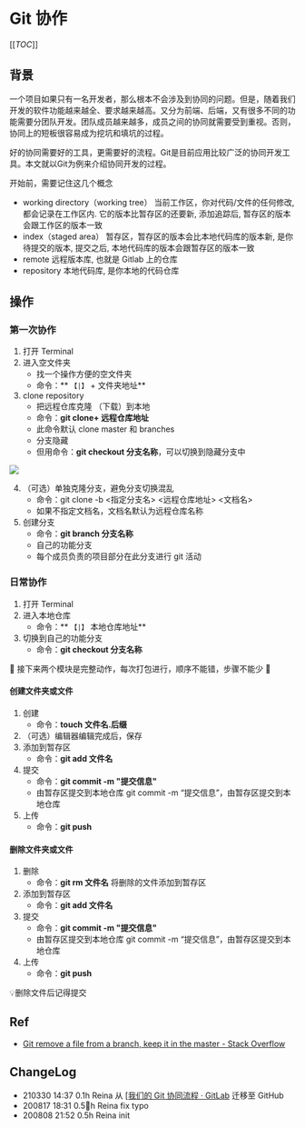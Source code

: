 # Git 协作
[[_TOC_]]

##  背景  

一个项目如果只有一名开发者，那么根本不会涉及到协同的问题。但是，随着我们开发的软件功能越来越全、要求越来越高。又分为前端、后端，又有很多不同的功能需要分团队开发。团队成员越来越多，成员之间的协同就需要受到重视。否则，协同上的短板很容易成为挖坑和填坑的过程。  

好的协同需要好的工具，更需要好的流程。Git是目前应用比较广泛的协同开发工具。本文就以Git为例来介绍协同开发的过程。

开始前，需要记住这几个概念
- working directory（working tree） 当前工作区，你对代码/文件的任何修改, 都会记录在工作区内. 它的版本比暂存区的还要新, 添加追踪后, 暂存区的版本会跟工作区的版本一致
- index（staged area） 暂存区，暂存区的版本会比本地代码库的版本新, 是你待提交的版本, 提交之后, 本地代码库的版本会跟暂存区的版本一致
- remote  远程版本库, 也就是 Gitlab 上的仓库
- repository  本地代码库, 是你本地的代码仓库


##  操作
### 第一次协作
1. 打开 Terminal
2. 进入空文件夹
	- 找一个操作方便的空文件夹
	- 命令：** `【|】`   + 文件夹地址**
3. clone repository
	- 把远程仓库克隆 （下载）到本地
	- 命令：**git clone+ 远程仓库地址**
	- 此命令默认 clone master 和 branches
	- 分支隐藏
	- 但用命令：**git checkout 分支名称**，可以切换到隐藏分支中

![](https://tva1.sinaimg.cn/large/007S8ZIlly1ghjr0caj91j31iu0nyaei.jpg)

4. （可选）单独克隆分支，避免分支切换混乱
	- 命令：git clone -b <指定分支名> <远程仓库地址> <文档名>
	- 如果不指定文档名，文档名默认为远程仓库名称
5. 创建分支
	- 命令：**git branch 分支名称**
	- 自己的功能分支
	- 每个成员负责的项目部分在此分支进行 git 活动

### 日常协作
1. 打开 Terminal
2. 进入本地仓库
	- 命令：** `【|】`   本地仓库地址**
3. 切换到自己的功能分支
	- 命令：**git checkout 分支名称**

👀 接下来两个模块是完整动作，每次打包进行，顺序不能错，步骤不能少 👀

#### 创建文件夹或文件
1. 创建
	- 命令：**touch 文件名.后缀**
2. （可选）编辑器编辑完成后，保存
3. 添加到暂存区
	- 命令：**git add 文件名**
4. 提交
	- 命令：**git commit -m "提交信息"**
	- 由暂存区提交到本地仓库 git commit -m “提交信息”，由暂存区提交到本地仓库
5. 上传
	- 命令：**git push**

#### 删除文件夹或文件
1. 删除
	- 命令：**git rm 文件名**  将删除的文件添加到暂存区
2. 添加到暂存区
	- 命令：**git add 文件名**
3. 提交
	- 命令：**git commit -m "提交信息"**
	- 由暂存区提交到本地仓库 git commit -m “提交信息”，由暂存区提交到本地仓库
4. 上传
	- 命令：**git push**

💡删除文件后记得提交

## Ref
- [Git remove a file from a branch, keep it in the master - Stack Overflow](https://stackoverflow.com/questions/37422221/git-remove-a-file-from-a-branch-keep-it-in-the-master)

## ChangeLog
- 210330 14:37 0.1h Reina 从 [[我们的 Git 协同流程 · GitLab](https://gitlab.com/101camp/10py/tasks/-/issues/39) 迁移至 GitHub
- 200817 18:31 0.5h Reina fix typo
- 200808 21:52 0.5h Reina init